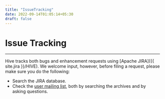 ```yaml
---
title: "IssueTracking"
date: 2022-09-14T01:05:14+05:30
draft: false
---
```


<!---
  Licensed to the Apache Software Foundation (ASF) under one
  or more contributor license agreements.  See the NOTICE file
  distributed with this work for additional information
  regarding copyright ownership.  The ASF licenses this file
  to you under the Apache License, Version 2.0 (the
  "License"); you may not use this file except in compliance
  with the License.  You may obtain a copy of the License at

  http://www.apache.org/licenses/LICENSE-2.0

  Unless required by applicable law or agreed to in writing,
  software distributed under the License is distributed on an
  "AS IS" BASIS, WITHOUT WARRANTIES OR CONDITIONS OF ANY
  KIND, either express or implied.  See the License for the
  specific language governing permissions and limitations
  under the License. -->

# Issue Tracking
---

Hive tracks both bugs and enhancement requests using [Apache
JIRA]({{ site.jira }}/HIVE). We welcome input,
however, before filing a request, please make sure you do the
following:

* Search the JIRA database.
* Check the [user mailing list](/mailing_lists.html), both by searching the archives and by asking questions.

